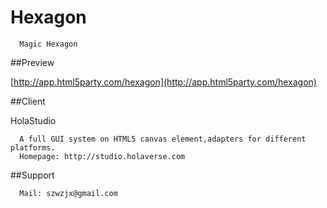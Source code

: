 # Hexagon

      Magic Hexagon

##Preview

[http://app.html5party.com/hexagon](http://app.html5party.com/hexagon)

##Client

  HolaStudio 
      
      A full GUI system on HTML5 canvas element,adapters for different platforms.
      Homepage: http://studio.holaverse.com

##Support

      Mail: szwzjx@gmail.com
